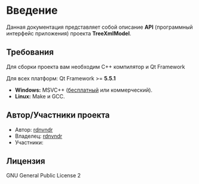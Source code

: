 # Введение

Данная документация представляет собой описание **API** (программный интерфейс 
приложения) проекта **TreeXmlModel**.

Требования
------------------------------------------------------------------------------
Для сборки проекта вам необходим С++ компилятор и Qt Framework

Для всех платформ: Qt Framework >= **5.5.1**

+ **Windows:** MSVC++ ([бесплатный](http://www.microsoft.com/visualstudio/en-us/products/2010-editions/visual-cpp-express) или коммерческий).
+ **Linux:** Make и GCC. 

Автор/Участники проекта
------------------------------------------------------------------------------
* Автор: [rdnvndr](https://github.com/rdnvndr)
* Владелец: [rdnvndr](https://github.com/rdnvndr) 
* Участники:

Лицензия
------------------------------------------------------------------------------
GNU General Public License 2
